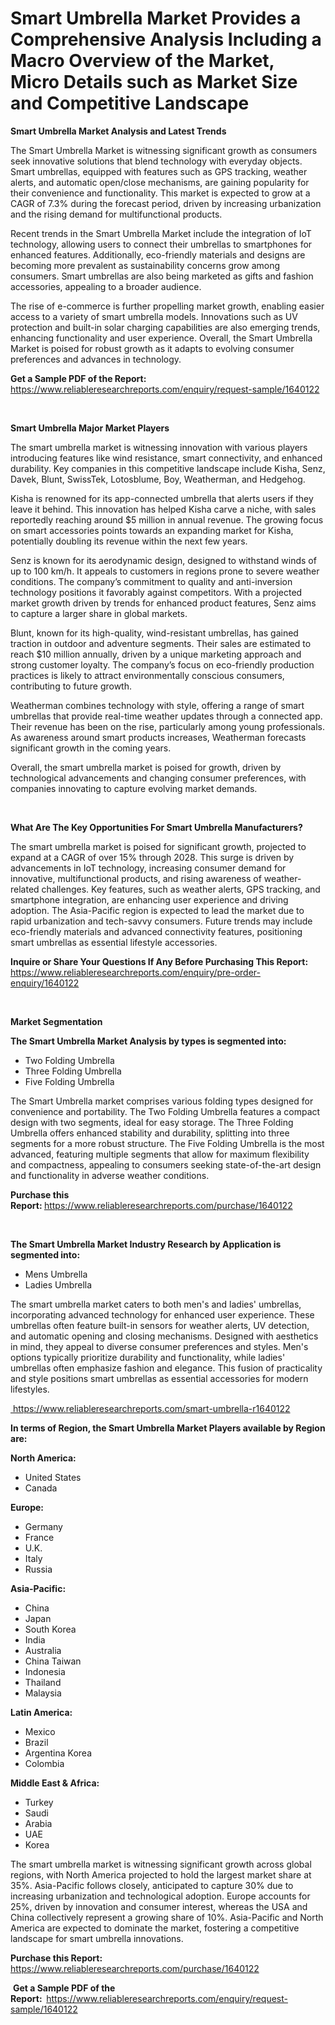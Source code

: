 <p><h1>Smart Umbrella Market Provides a Comprehensive Analysis Including a Macro Overview of the Market, Micro Details such as Market Size and Competitive Landscape</h1></p><p><strong>Smart Umbrella Market Analysis and Latest Trends</strong></p>
<p><p>The Smart Umbrella Market is witnessing significant growth as consumers seek innovative solutions that blend technology with everyday objects. Smart umbrellas, equipped with features such as GPS tracking, weather alerts, and automatic open/close mechanisms, are gaining popularity for their convenience and functionality. This market is expected to grow at a CAGR of 7.3% during the forecast period, driven by increasing urbanization and the rising demand for multifunctional products.</p><p>Recent trends in the Smart Umbrella Market include the integration of IoT technology, allowing users to connect their umbrellas to smartphones for enhanced features. Additionally, eco-friendly materials and designs are becoming more prevalent as sustainability concerns grow among consumers. Smart umbrellas are also being marketed as gifts and fashion accessories, appealing to a broader audience.</p><p>The rise of e-commerce is further propelling market growth, enabling easier access to a variety of smart umbrella models. Innovations such as UV protection and built-in solar charging capabilities are also emerging trends, enhancing functionality and user experience. Overall, the Smart Umbrella Market is poised for robust growth as it adapts to evolving consumer preferences and advances in technology.</p></p>
<p><strong>Get a Sample PDF of the Report:&nbsp;</strong> <a href="https://www.reliableresearchreports.com/enquiry/request-sample/1640122?utm_campaign=3321&utm_medium=2&utm_source=Github&utm_content=ia&utm_term=16042025&utm_id=smart-umbrella">https://www.reliableresearchreports.com/enquiry/request-sample/1640122</a></p>
<p>&nbsp;</p>
<p><strong>Smart Umbrella Major Market Players</strong></p>
<p><p>The smart umbrella market is witnessing innovation with various players introducing features like wind resistance, smart connectivity, and enhanced durability. Key companies in this competitive landscape include Kisha, Senz, Davek, Blunt, SwissTek, Lotosblume, Boy, Weatherman, and Hedgehog.</p><p>Kisha is renowned for its app-connected umbrella that alerts users if they leave it behind. This innovation has helped Kisha carve a niche, with sales reportedly reaching around $5 million in annual revenue. The growing focus on smart accessories points towards an expanding market for Kisha, potentially doubling its revenue within the next few years.</p><p>Senz is known for its aerodynamic design, designed to withstand winds of up to 100 km/h. It appeals to customers in regions prone to severe weather conditions. The company’s commitment to quality and anti-inversion technology positions it favorably against competitors. With a projected market growth driven by trends for enhanced product features, Senz aims to capture a larger share in global markets.</p><p>Blunt, known for its high-quality, wind-resistant umbrellas, has gained traction in outdoor and adventure segments. Their sales are estimated to reach $10 million annually, driven by a unique marketing approach and strong customer loyalty. The company’s focus on eco-friendly production practices is likely to attract environmentally conscious consumers, contributing to future growth.</p><p>Weatherman combines technology with style, offering a range of smart umbrellas that provide real-time weather updates through a connected app. Their revenue has been on the rise, particularly among young professionals. As awareness around smart products increases, Weatherman forecasts significant growth in the coming years.</p><p>Overall, the smart umbrella market is poised for growth, driven by technological advancements and changing consumer preferences, with companies innovating to capture evolving market demands.</p></p>
<p>&nbsp;</p>
<p><strong>What Are The Key Opportunities For Smart Umbrella Manufacturers?</strong></p>
<p><p>The smart umbrella market is poised for significant growth, projected to expand at a CAGR of over 15% through 2028. This surge is driven by advancements in IoT technology, increasing consumer demand for innovative, multifunctional products, and rising awareness of weather-related challenges. Key features, such as weather alerts, GPS tracking, and smartphone integration, are enhancing user experience and driving adoption. The Asia-Pacific region is expected to lead the market due to rapid urbanization and tech-savvy consumers. Future trends may include eco-friendly materials and advanced connectivity features, positioning smart umbrellas as essential lifestyle accessories.</p></p>
<p><strong>Inquire or Share Your Questions If Any Before Purchasing This Report:</strong> <a href="https://www.reliableresearchreports.com/enquiry/pre-order-enquiry/1640122?utm_campaign=3321&utm_medium=2&utm_source=Github&utm_content=ia&utm_term=16042025&utm_id=smart-umbrella">https://www.reliableresearchreports.com/enquiry/pre-order-enquiry/1640122</a></p>
<p>&nbsp;</p>
<p><strong>Market Segmentation</strong></p>
<p><strong>The Smart Umbrella Market Analysis by types is segmented into:</strong></p>
<p><ul><li>Two Folding Umbrella</li><li>Three Folding Umbrella</li><li>Five Folding Umbrella</li></ul></p>
<p><p>The Smart Umbrella market comprises various folding types designed for convenience and portability. The Two Folding Umbrella features a compact design with two segments, ideal for easy storage. The Three Folding Umbrella offers enhanced stability and durability, splitting into three segments for a more robust structure. The Five Folding Umbrella is the most advanced, featuring multiple segments that allow for maximum flexibility and compactness, appealing to consumers seeking state-of-the-art design and functionality in adverse weather conditions.</p></p>
<p><strong>Purchase this Report:&nbsp;</strong><a href="https://www.reliableresearchreports.com/purchase/1640122?utm_campaign=3321&utm_medium=2&utm_source=Github&utm_content=ia&utm_term=16042025&utm_id=smart-umbrella">https://www.reliableresearchreports.com/purchase/1640122</a></p>
<p>&nbsp;</p>
<p><strong>The Smart Umbrella Market Industry Research by Application is segmented into:</strong></p>
<p><ul><li>Mens Umbrella</li><li>Ladies Umbrella</li></ul></p>
<p><p>The smart umbrella market caters to both men's and ladies' umbrellas, incorporating advanced technology for enhanced user experience. These umbrellas often feature built-in sensors for weather alerts, UV detection, and automatic opening and closing mechanisms. Designed with aesthetics in mind, they appeal to diverse consumer preferences and styles. Men's options typically prioritize durability and functionality, while ladies' umbrellas often emphasize fashion and elegance. This fusion of practicality and style positions smart umbrellas as essential accessories for modern lifestyles.</p></p>
<p><a href="https://www.reliableresearchreports.com/smart-umbrella-r1640122?utm_campaign=3321&utm_medium=2&utm_source=Github&utm_content=ia&utm_term=16042025&utm_id=smart-umbrella">&nbsp;https://www.reliableresearchreports.com/smart-umbrella-r1640122</a></p>
<p><strong>In terms of Region, the Smart Umbrella Market Players available by Region are:</strong></p>
<p>
    <p> <strong> North America: </strong>
        <ul>
            <li>United States</li>
            <li>Canada</li>
        </ul>
        </p> 
    <p> <strong> Europe: </strong>
        <ul>
            <li>Germany</li>
            <li>France</li>
            <li>U.K.</li>
            <li>Italy</li>
            <li>Russia</li>
        </ul>
        </p> 
    <p> <strong> Asia-Pacific: </strong>
        <ul>
            <li>China</li>
            <li>Japan</li>
            <li>South Korea</li>
            <li>India</li>
            <li>Australia</li>
            <li>China Taiwan</li>
            <li>Indonesia</li>
            <li>Thailand</li>
            <li>Malaysia</li>
        </ul>
        </p> 
    <p> <strong> Latin America: </strong>
        <ul>
            <li>Mexico</li>
            <li>Brazil</li>
            <li>Argentina Korea</li>
            <li>Colombia</li>
        </ul>
        </p> 
    <p> <strong> Middle East & Africa: </strong>
        <ul>
            <li>Turkey</li>
            <li>Saudi</li>
            <li>Arabia</li>
            <li>UAE</li>
            <li>Korea</li>
        </ul>
    </p>
    </p>
<p><p>The smart umbrella market is witnessing significant growth across global regions, with North America projected to hold the largest market share at 35%. Asia-Pacific follows closely, anticipated to capture 30% due to increasing urbanization and technological adoption. Europe accounts for 25%, driven by innovation and consumer interest, whereas the USA and China collectively represent a growing share of 10%. Asia-Pacific and North America are expected to dominate the market, fostering a competitive landscape for smart umbrella innovations.</p></p>
<p><strong>Purchase this Report: </strong><a href="https://www.reliableresearchreports.com/purchase/1640122?utm_campaign=3321&utm_medium=2&utm_source=Github&utm_content=ia&utm_term=16042025&utm_id=smart-umbrella">https://www.reliableresearchreports.com/purchase/1640122</a></p>
<p>&nbsp;<strong>Get a Sample PDF of the Report:&nbsp;&nbsp;</strong><a href="https://www.reliableresearchreports.com/enquiry/request-sample/1640122?utm_campaign=3321&utm_medium=2&utm_source=Github&utm_content=ia&utm_term=16042025&utm_id=smart-umbrella">https://www.reliableresearchreports.com/enquiry/request-sample/1640122</a></p>
<p><strong></strong></p>
<p><p></p><p></p><p></p></p>